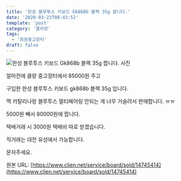```yaml
---
title: '한성 블루투스 키보드 Gk868b 블랙 35g 팝니다.'
date: '2020-03-23T08:43:52'
template: 'post'
category: '클리앙'
tags: 
  - '회원중고장터'
draft: false
---
```


![한성 블루투스 키보드 Gk868b 블랙 35g 팝니다. 사진](https://cdn.clien.net/web/api/file/F01/9789161/1e016974a28379.jpeg?w=780&h=30000)

  

얼마전에 클량 중고장터에서 85000원 주고

구입한 한성 블루투스 키보드 gk868b 블랙 35g 입니다.

맥 카탈리나랑 블루투스 멀티페어링 안되는 게 너무 거슬려서 판매합니다. ㅠㅠ

5000원 빼서 80000원에 팝니다.

택배거래 시 3000원 택배비 따로 받겠습니다.

직거래는 대전 유성에서 가능합니다.

문자주세요.

원본 URL: [https://www.clien.net/service/board/sold/14745414](https://www.clien.net/service/board/sold/14745414)